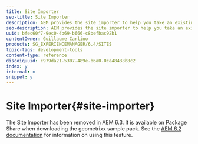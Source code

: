 ```yaml
---
title: Site Importer
seo-title: Site Importer
description: AEM provides the site importer to help you take an existing website and set up the basis
seo-description: AEM provides the site importer to help you take an existing website and set up the basis
uuid: bfec60f7-9ec0-4b69-b666-c8befbac92b1
contentOwner: Guillaume Carlino
products: SG_EXPERIENCEMANAGER/6.4/SITES
topic-tags: development-tools
content-type: reference
discoiquuid: c979da21-5307-489e-b6a0-0ca48438b8c2
index: y
internal: n
snippet: y
---
```


# Site Importer{#site-importer}

The Site Importer has been removed in AEM 6.3. It is available on Package Share when downloading the geometrixx sample pack. See the [AEM 6.2 documentation](../../../sites/developing/using/site-importer.md) for information on using this feature.
